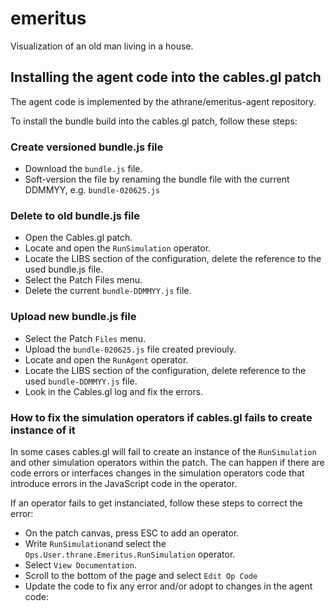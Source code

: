# emeritus
Visualization of an old man living in a house. 

## Installing the agent code into the cables.gl patch
The agent code is implemented by the athrane/emeritus-agent repository.

To install the bundle build into the cables.gl patch, follow these steps:

### Create versioned bundle.js file

* Download the `bundle.js` file.
* Soft-version the file by renaming the bundle file with the current DDMMYY, e.g. `bundle-020625.js`

### Delete to old bundle.js file

* Open the Cables.gl patch.
* Locate and open the `RunSimulation` operator.
* Locate the LIBS section of the configuration, delete the reference to the used bundle.js file.
* Select the Patch Files menu.
* Delete the current `bundle-DDMMYY.js` file.

### Upload new bundle.js file

* Select the Patch `Files` menu.
* Upload the `bundle-020625.js` file created previouly.
* Locate and open the `RunAgent` operator.
* Locate the LIBS section of the configuration, delete reference to the used `bundle-DDMMYY.js` file. 
* Look in the Cables.gl log and fix the errors.

### How to fix the simulation operators if cables.gl fails to create instance of it 

In some cases cables.gl will fail to create an instance of the `RunSimulation` and other simulation operators within the patch. 
The can happen if there are code errors or interfaces changes in the simulation operators code that introduce errors in the JavaScript code in the operator.

If an operator fails to get instanciated, follow these steps to correct the error:

* On the patch canvas, press ESC to add an operator.
* Write `RunSimulation`and select the `Ops.User.thrane.Emeritus.RunSimulation` operator.
* Select `View Documentation`.
* Scroll to the bottom of the page and select `Edit Op Code`
* Update the code to fix any error and/or adopt to changes in the agent code:
   
